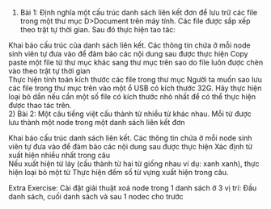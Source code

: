 1)  Bài 1: Định nghĩa một cấu trúc danh sách liên kết đơn để lưu trữ các file trong một thư mục D>Document trên máy tính. Các file được sắp xếp theo trật tự thời gian. Sau đó thực hiện tao tác:  

Khai báo cấu trúc của danh sách liên kết. Các thông tin chứa ở mỗi node sinh viên tự đưa vào để đảm bảo các nội dung sau được thực hiện 
Copy paste một file từ thư mục khác sang thư mục trên sao do file luôn được chèn vào theo trật tự thời gian  
Thực hiện tính toán kích thước các file trong thư mục 
Người ta muốn sao lưu các file trong thư mục trên vào một ổ USB có kích thước 32G. Hãy thực hiện loại bỏ dần nếu cần một số file có kích thước nhỏ nhất để có thể thực hiện được thao tác trên.  
2)   Bài 2: Một câu tiếng việt cấu thành từ nhiều từ khác nhau. Mỗi từ được lưu thành một node trong một danh sách liên kết đơn  

Khai báo cấu trúc danh sách liên kết. Các thông tin chứa ở mỗi node sinh viên tự đưa vào để đảm bảo các nội dung sau được thực hiện 
Xác định từ xuất hiện nhiều nhất trong câu  
Nếu xuất hiện từ láy (cấu thành từ hai từ giống nhau ví dụ: xanh xanh), thực hiện loại bỏ một từ 
Thực hiện đếm số từ vựng xuất hiện trong câu. 

Extra Exercise: Cài đặt giải thuật xoá node trong 1 danh sách ở 3 vị trí: Đầu danh sách, cuối danh sách và sau 1 nodec cho trước 